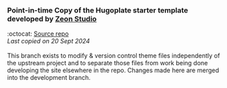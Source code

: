 ### Point-in-time Copy of the Hugoplate starter template developed by [Zeon Studio](https://zeon.studio/)
:octocat: [Source repo](https://github.com/zeon-studio/hugoplate) <br />
_Last copied on 20 Sept 2024_ <br />
<br />
This branch exists to modify & version control theme files independently of the upstream project and to separate those files from work being done developing the site elsewhere in the repo. Changes made here are merged into the development branch.
